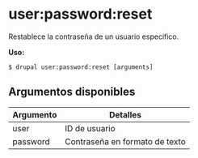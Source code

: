 # user:password:reset
Restablece la contraseña de un usuario específico.

**Uso:**
```
$ drupal user:password:reset [arguments]
```

## Argumentos disponibles
Argumento | Detalles
---------|-------------
user | ID de usuario
password | Contraseña en formato de texto
